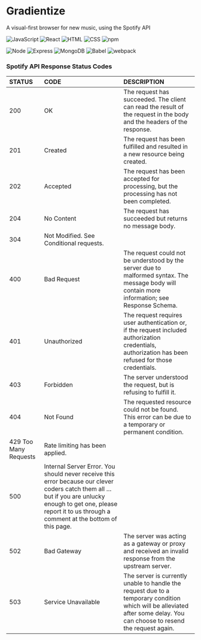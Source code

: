 # Gradientize
  A visual-first browser for new music, using the Spotify API


![JavaScript](https://img.shields.io/badge/JavaScript%20-%23323330.svg?&style=flat-square&logo=javascript&logoColor=%23F7DF1E)
![React](https://img.shields.io/badge/React%20-%2320232a.svg?&style=flat-square&logo=react&logoColor=%2361DAFB)
![HTML](https://img.shields.io/badge/HTML5%20-%23E34F26.svg?&style=flat-square&logo=html5&logoColor=white)
![CSS](https://img.shields.io/badge/CSS3%20-%231572B6.svg?&style=flat-square&logo=css3&logoColor=white)
![npm](https://img.shields.io/badge/npm-CB3837?style=flat-square&logo=npm&logoColor=white)

![Node](https://img.shields.io/badge/Node.js%20-%2343853D.svg?&style=flat-square&logo=node.js&logoColor=white)
![Express](https://img.shields.io/badge/Express%20-%23404d59.svg?&style=flat-square)
![MongoDB](https://img.shields.io/badge/MongoDB-%234ea94b.svg?&style=flat-square&logo=mongodb&logoColor=white)
![Babel](https://img.shields.io/badge/Babel-F9DC3E?style=flat-square&logo=babel&logoColor=white)
![webpack](https://img.shields.io/badge/webpack%20-%238DD6F9.svg?&style=flat-square&logo=webpack&logoColor=black)



### Spotify API Response Status Codes

| STATUS | CODE |	DESCRIPTION      |
| :----- | :--- |	:--------------- |
| 200 |	OK | The request has succeeded. The client can read the result of the request in the body and the headers of the response. |
| 201 |	Created | The request has been fulfilled and resulted in a new resource being created. |
| 202 |	Accepted | The request has been accepted for processing, but the processing has not been completed. |
| 204 |	No Content | The request has succeeded but returns no message body. |
| 304 |	Not Modified. See Conditional requests. |
| 400 |	Bad Request | The request could not be understood by the server due to malformed syntax. The message body will contain more information; see Response Schema. |
| 401 |	Unauthorized | The request requires user authentication or, if the request included authorization credentials, authorization has been refused for those credentials. |
| 403 |	Forbidden | The server understood the request, but is refusing to fulfill it. |
| 404 |	Not Found | The requested resource could not be found. This error can be due to a temporary or permanent condition. |
429	Too Many Requests | Rate limiting has been applied.
| 500 |	Internal Server Error. You should never receive this error because our clever coders catch them all … but if you are unlucky enough to get one, please report it to us through a comment at the bottom of this page. |
| 502 |	Bad Gateway | The server was acting as a gateway or proxy and received an invalid response from the upstream server. |
| 503 |	Service Unavailable | The server is currently unable to handle the request due to a temporary condition which will be alleviated after some delay. You can choose to resend the request again. |
